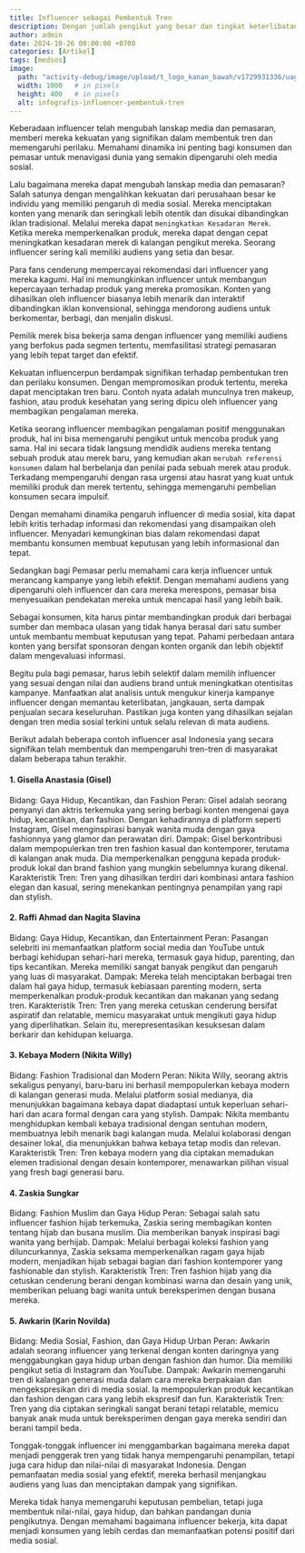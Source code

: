 ```yaml
---
title: Influencer sebagai Pembentuk Tren
description: Dengan jumlah pengikut yang besar dan tingkat keterlibatan yang tinggi, Influencer memiliki kekuatan yang signifikan dalam membentuk tren. Mereka dapat mempengaruhi perilaku konsumen, membentuk persepsi publik, dan bahkan memicu gerakan sosial.
author: admin
date: 2024-10-26 00:00:00 +0700
categories: [Artikel]
tags: [medsos]
image:
  path: "activity-debug/image/upload/t_logo_kanan_bawah/v1729931336/uagdfkbubazgqt7bawf3.jpg"
  width: 1000   # in pixels
  height: 400   # in pixels
  alt: infografis-influencer-pembentuk-tren
---
```


Keberadaan influencer telah mengubah lanskap media dan pemasaran, memberi mereka kekuatan yang signifikan dalam membentuk tren dan memengaruhi perilaku. Memahami dinamika ini penting bagi konsumen dan pemasar untuk menavigasi dunia yang semakin dipengaruhi oleh media sosial.

Lalu bagaimana mereka dapat mengubah lanskap media dan pemasaran? Salah satunya dengan mengalihkan kekuatan dari perusahaan besar ke individu yang memiliki pengaruh di media sosial. Mereka menciptakan konten yang menarik dan seringkali lebih otentik dan disukai dibandingkan iklan tradisional. Melalui mereka dapat `meningkatkan Kesadaran Merek`. Ketika mereka memperkenalkan produk, mereka dapat dengan cepat meningkatkan kesadaran merek di kalangan pengikut mereka. Seorang influencer sering kali memiliki audiens yang setia dan besar.

Para fans cenderung mempercayai rekomendasi dari influencer yang mereka kagumi. Hal ini memungkinkan influencer untuk membangun kepercayaan terhadap produk yang mereka promosikan. Konten yang dihasilkan oleh influencer biasanya lebih menarik dan interaktif dibandingkan iklan konvensional, sehingga mendorong audiens untuk berkomentar, berbagi, dan menjalin diskusi.

Pemilik merek bisa bekerja sama dengan influencer yang memiliki audiens yang berfokus pada segmen tertentu, memfasilitasi strategi pemasaran yang lebih tepat target dan efektif.

Kekuatan influencerpun berdampak signifikan terhadap pembentukan tren dan perilaku konsumen. Dengan mempromosikan produk tertentu, mereka dapat menciptakan tren baru. Contoh nyata adalah munculnya tren makeup, fashion, atau produk kesehatan yang sering dipicu oleh influencer yang membagikan pengalaman mereka.

Ketika seorang influencer membagikan pengalaman positif menggunakan produk, hal ini bisa memengaruhi pengikut untuk mencoba produk yang sama. Hal ini secara tidak langsung mendidik audiens mereka tentang sebuah produk atau merek baru, yang kemudian akan `merubah referensi konsumen` dalam hal berbelanja dan penilai pada sebuah merek atau produk. Terkadang mempengaruhi dengan rasa urgensi atau hasrat yang kuat untuk memiliki produk dan merek tertentu, sehingga memengaruhi pembelian konsumen secara impulsif.

Dengan memahami dinamika pengaruh influencer di media sosial, kita dapat lebih kritis terhadap informasi dan rekomendasi yang disampaikan oleh influencer. Menyadari kemungkinan bias dalam rekomendasi dapat membantu konsumen membuat keputusan yang lebih informasional dan tepat.

Sedangkan bagi Pemasar perlu memahami cara kerja influencer untuk merancang kampanye yang lebih efektif. Dengan memahami audiens yang dipengaruhi oleh influencer dan cara mereka merespons, pemasar bisa menyesuaikan pendekatan mereka untuk mencapai hasil yang lebih baik.

Sebagai konsumen, kita harus pintar membandingkan produk dari berbagai sumber dan membaca ulasan yang tidak hanya berasal dari satu sumber untuk membantu membuat keputusan yang tepat. Pahami perbedaan antara konten yang bersifat sponsoran dengan konten organik dan lebih objektif dalam mengevaluasi informasi.

Begitu pula bagi pemasar, harus lebih selektif dalam memilih influencer yang sesuai dengan nilai dan audiens brand untuk meningkatkan otentisitas kampanye. Manfaatkan alat analisis untuk mengukur kinerja kampanye influencer dengan memantau keterlibatan, jangkauan, serta dampak penjualan secara keseluruhan. Pastikan juga konten yang dihasilkan sejalan dengan tren media sosial terkini untuk selalu relevan di mata audiens.

Berikut adalah beberapa contoh influencer asal Indonesia yang secara signifikan telah membentuk dan mempengaruhi tren-tren di masyarakat dalam beberapa tahun terakhir.

#### 1. Gisella Anastasia (Gisel)

Bidang: Gaya Hidup, Kecantikan, dan Fashion
Peran: Gisel adalah seorang penyanyi dan aktris terkemuka yang sering berbagi konten mengenai gaya hidup, kecantikan, dan fashion. Dengan kehadirannya di platform seperti Instagram, Gisel menginspirasi banyak wanita muda dengan gaya fashionnya yang glamor dan perawatan diri.
Dampak: Gisel berkontribusi dalam mempopulerkan tren tren fashion kasual dan kontemporer, terutama di kalangan anak muda. Dia memperkenalkan pengguna kepada produk-produk lokal dan brand fashion yang mungkin sebelumnya kurang dikenal.
Karakteristik Tren: Tren yang dihasilkan terdiri dari kombinasi antara fashion elegan dan kasual, sering menekankan pentingnya penampilan yang rapi dan stylish.

#### 2. Raffi Ahmad dan Nagita Slavina

Bidang: Gaya Hidup, Kecantikan, dan Entertainment
Peran: Pasangan selebriti ini memanfaatkan platform social media dan YouTube untuk berbagi kehidupan sehari-hari mereka, termasuk gaya hidup, parenting, dan tips kecantikan. Mereka memiliki sangat banyak pengikut dan pengaruh yang luas di masyarakat.
Dampak: Mereka telah menciptakan berbagai tren dalam hal gaya hidup, termasuk kebiasaan parenting modern, serta memperkenalkan produk-produk kecantikan dan makanan yang sedang tren.
Karakteristik Tren: Tren yang mereka cetuskan cenderung bersifat aspiratif dan relatable, memicu masyarakat untuk mengikuti gaya hidup yang diperlihatkan. Selain itu, merepresentasikan kesuksesan dalam berkarir dan kehidupan keluarga.

#### 3. Kebaya Modern (Nikita Willy)

Bidang: Fashion Tradisional dan Modern
Peran: Nikita Willy, seorang aktris sekaligus penyanyi, baru-baru ini berhasil mempopulerkan kebaya modern di kalangan generasi muda. Melalui platform sosial medianya, dia menunjukkan bagaimana kebaya dapat diadaptasi untuk keperluan sehari-hari dan acara formal dengan cara yang stylish.
Dampak: Nikita membantu menghidupkan kembali kebaya tradisional dengan sentuhan modern, membuatnya lebih menarik bagi kalangan muda. Melalui kolaborasi dengan desainer lokal, dia menunjukkan bahwa kebaya tetap modis dan relevan.
Karakteristik Tren: Tren kebaya modern yang dia ciptakan memadukan elemen tradisional dengan desain kontemporer, menawarkan pilihan visual yang fresh bagi generasi baru.

#### 4. Zaskia Sungkar

Bidang: Fashion Muslim dan Gaya Hidup
Peran: Sebagai salah satu influencer fashion hijab terkemuka, Zaskia sering membagikan konten tentang hijab dan busana muslim. Dia memberikan banyak inspirasi bagi wanita yang berhijab.
Dampak: Melalui berbagai koleksi fashion yang diluncurkannya, Zaskia seksama memperkenalkan ragam gaya hijab modern, menjadikan hijab sebagai bagian dari fashion kontemporer yang fashionable dan stylish.
Karakteristik Tren: Tren fashion hijab yang dia cetuskan cenderung berani dengan kombinasi warna dan desain yang unik, memberikan peluang bagi wanita untuk bereksperimen dengan busana mereka.

#### 5. Awkarin (Karin Novilda)

Bidang: Media Sosial, Fashion, dan Gaya Hidup Urban
Peran: Awkarin adalah seorang influencer yang terkenal dengan konten daringnya yang menggabungkan gaya hidup urban dengan fashion dan humor. Dia memiliki pengikut setia di Instagram dan YouTube.
Dampak: Awkarin memengaruhi tren di kalangan generasi muda dalam cara mereka berpakaian dan mengekspresikan diri di media sosial. Ia mempopulerkan produk kecantikan dan fashion dengan cara yang lebih ekspresif dan fun.
Karakteristik Tren: Tren yang dia ciptakan seringkali sangat berani tetapi relatable, memicu banyak anak muda untuk bereksperimen dengan gaya mereka sendiri dan berani tampil beda.

Tonggak-tonggak influencer ini menggambarkan bagaimana mereka dapat menjadi penggerak tren yang tidak hanya mempengaruhi penampilan, tetapi juga cara hidup dan nilai-nilai di masyarakat Indonesia. Dengan pemanfaatan media sosial yang efektif, mereka berhasil menjangkau audiens yang luas dan menciptakan dampak yang signifikan.

Mereka tidak hanya memengaruhi keputusan pembelian, tetapi juga membentuk nilai-nilai, gaya hidup, dan bahkan pandangan dunia pengikutnya. Dengan memahami bagaimana influencer bekerja, kita dapat menjadi konsumen yang lebih cerdas dan memanfaatkan potensi positif dari media sosial.